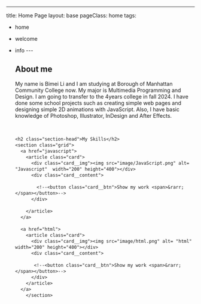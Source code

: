 ---
title: Home Page
layout: base
pageClass: home
tags:
  - home
  - welcome
  - info
--- <section>
          <h2>About me</h2>
         <p>My name is Bimei Li and I am studying at Borough of Manhattan Community College now. 
          My major is Multimedia Programming and Design. I am going to transfer to the 4years college 
          in fall 2024. I have done some school projects such as creating simple web pages and designing
          simple 2D animations with JavaScript. Also, I have
          basic knowledge of Photoshop, Illustrator, InDesign and After Effects.
        </p>    
        </section>
            
        <h2 class="section-head">My Skills</h2>
        <section class="grid">
          <a href="javascript">
            <article class="card">
              <div class="card__img"><img src="image/JavaScript.png" alt= "Javascript"  width="200" height="400"></div>
              <div class="card__content">
               
                <!--<button class="card__btn">Show my work <span>&rarr;</span></button>-->
              </div>
           
            </article>
          </a>

          <a href="html">
            <article class="card">
              <div class="card__img"><img src="image/html.png" alt= "html" width="200" height="400"></div>
              <div class="card__content">
               
               <!--<button class="card__btn">Show my work <span>&rarr;</span></button>-->
              </div>
            </article>
          </a>
            </section>






        

        